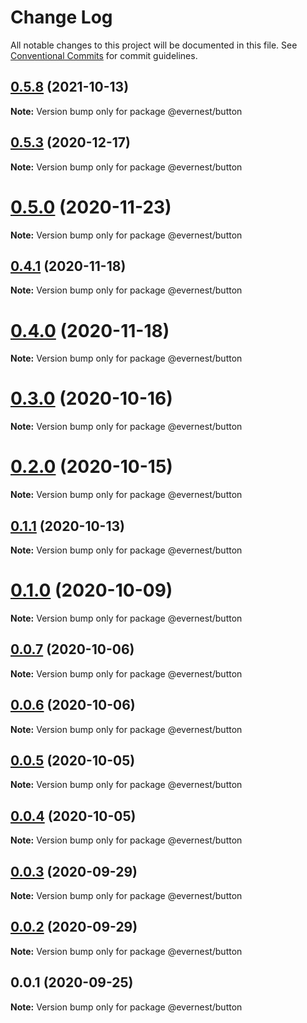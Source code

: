 # Change Log

All notable changes to this project will be documented in this file.
See [Conventional Commits](https://conventionalcommits.org) for commit guidelines.

## [0.5.8](https://github.com/everdevs/design-system/compare/v0.5.7...v0.5.8) (2021-10-13)

**Note:** Version bump only for package @evernest/button





## [0.5.3](https://github.com/everdevs/design-system/compare/v0.5.2...v0.5.3) (2020-12-17)

**Note:** Version bump only for package @evernest/button





# [0.5.0](https://github.com/everdevs/design-system/compare/v0.4.2...v0.5.0) (2020-11-23)

**Note:** Version bump only for package @evernest/button





## [0.4.1](https://github.com/everdevs/design-system/compare/v0.4.0...v0.4.1) (2020-11-18)

**Note:** Version bump only for package @evernest/button





# [0.4.0](https://github.com/everdevs/design-system/compare/v0.3.2...v0.4.0) (2020-11-18)

**Note:** Version bump only for package @evernest/button





# [0.3.0](https://github.com/everdevs/design-system/compare/v0.2.0...v0.3.0) (2020-10-16)

**Note:** Version bump only for package @evernest/button





# [0.2.0](https://github.com/everdevs/design-system/compare/v0.1.1...v0.2.0) (2020-10-15)

**Note:** Version bump only for package @evernest/button





## [0.1.1](https://github.com/everdevs/design-system/compare/v0.1.0...v0.1.1) (2020-10-13)

**Note:** Version bump only for package @evernest/button





# [0.1.0](https://github.com/everdevs/design-system/compare/v0.0.7...v0.1.0) (2020-10-09)

**Note:** Version bump only for package @evernest/button





## [0.0.7](https://github.com/everdevs/design-system/compare/v0.0.6...v0.0.7) (2020-10-06)

**Note:** Version bump only for package @evernest/button





## [0.0.6](https://github.com/everdevs/design-system/compare/v0.0.5...v0.0.6) (2020-10-06)

**Note:** Version bump only for package @evernest/button





## [0.0.5](https://github.com/everdevs/design-system/compare/v0.0.4...v0.0.5) (2020-10-05)

**Note:** Version bump only for package @evernest/button





## [0.0.4](https://github.com/everdevs/design-system/compare/v0.0.3...v0.0.4) (2020-10-05)

**Note:** Version bump only for package @evernest/button





## [0.0.3](https://github.com/everdevs/design-system/compare/v0.0.2...v0.0.3) (2020-09-29)

**Note:** Version bump only for package @evernest/button





## [0.0.2](https://github.com/everdevs/design-system/compare/v0.0.1...v0.0.2) (2020-09-29)

**Note:** Version bump only for package @evernest/button





## 0.0.1 (2020-09-25)

**Note:** Version bump only for package @evernest/button
